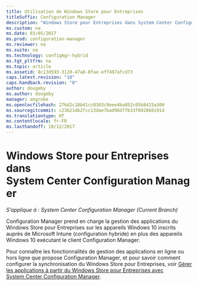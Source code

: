```yaml
---
title: Utilisation de Windows Store pour Entreprises
titleSuffix: Configuration Manager
description: "Windows Store pour Entreprises dans System Center Configuration Manager."
ms.custom: na
ms.date: 03/05/2017
ms.prod: configuration-manager
ms.reviewer: na
ms.suite: na
ms.technology: configmgr-hybrid
ms.tgt_pltfrm: na
ms.topic: article
ms.assetid: 8c13d593-3120-47a8-8fae-eff497afcd73
caps.latest.revision: "18"
caps.handback.revision: "0"
author: dougeby
ms.author: dougeby
manager: angrobe
ms.openlocfilehash: 276d2c18b41cc0303c9eee4ba852c05b8415a300
ms.sourcegitcommit: c236214b2fcc13dae7bad96d7fb33f692868191d
ms.translationtype: HT
ms.contentlocale: fr-FR
ms.lasthandoff: 10/12/2017
---
```

# <a name="wsfb-in-system-center-configuration-manager"></a>Windows Store pour Entreprises dans System Center Configuration Manager

*S’applique à : System Center Configuration Manager (Current Branch)*

Configuration Manager prend en charge la gestion des applications du Windows Store pour Entreprises sur les appareils Windows 10 inscrits auprès de Microsoft Intune (configuration hybride) en plus des appareils Windows 10 exécutant le client Configuration Manager.

Pour connaître les fonctionnalités de gestion des applications en ligne ou hors ligne que propose Configuration Manager, et pour savoir comment configurer la synchronisation du Windows Store pour Entreprises, voir [Gérer les applications à partir du Windows Store pour Entreprises avec System Center Configuration Manager](../../apps/deploy-use/manage-apps-from-the-windows-store-for-business.md).
